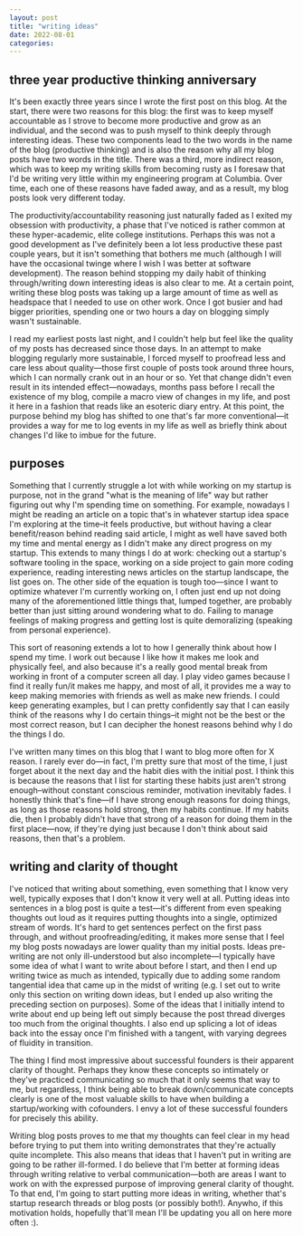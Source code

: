 ```yaml
---
layout: post
title: "writing ideas"
date: 2022-08-01
categories:
---
```


## three year productive thinking anniversary

It's been exactly three years since I wrote the first post on this blog. At the start, there were two reasons for this blog: the first was to keep myself accountable as I strove to become more productive and grow as an individual, and the second was to push myself to think deeply through interesting ideas. These two components lead to the two words in the name of the blog (productive thinking) and is also the reason why all my blog posts have two words in the title. There was a third, more indirect reason, which was to keep my writing skills from becoming rusty as I foresaw that I'd be writing very little within my engineering program at Columbia. Over time, each one of these reasons have faded away, and as a result, my blog posts look very different today.

The productivity/accountability reasoning just naturally faded as I exited my obsession with productivity, a phase that I've noticed is rather common at these hyper-academic, elite college institutions. Perhaps this was not a good development as I've definitely been a lot less productive these past couple years, but it isn't something that bothers me much (although I will have the occasional twinge where I wish I was better at software development). The reason behind stopping my daily habit of thinking through/writing down interesting ideas is also clear to me. At a certain point, writing these blog posts was taking up a large amount of time as well as headspace that I needed to use on other work. Once I got busier and had bigger priorities, spending one or two hours a day on blogging simply wasn't sustainable.

I read my earliest posts last night, and I couldn't help but feel like the quality of my posts has decreased since those days. In an attempt to make blogging regularly more sustainable, I forced myself to proofread less and care less about quality—those first couple of posts took around three hours, which I can normally crank out in an hour or so. Yet that change didn't even result in its intended effect—nowadays, months pass before I recall the existence of my blog, compile a macro view of changes in my life, and post it here in a fashion that reads like an esoteric diary entry. At this point, the purpose behind my blog has shifted to one that's far more conventional—it provides a way for me to log events in my life as well as briefly think about changes I'd like to imbue for the future.

## purposes

Something that I currently struggle a lot with while working on my startup is purpose, not in the grand "what is the meaning of life" way but rather figuring out why I'm spending time on something. For example, nowadays I might be reading an article on a topic that's in whatever startup idea space I'm exploring at the time–it feels productive, but without having a clear benefit/reason behind reading said article, I might as well have saved both my time and mental energy as I didn't make any direct progress on my startup. This extends to many things I do at work: checking out a startup's software tooling in the space, working on a side project to gain more coding experience, reading interesting news articles on the startup landscape, the list goes on. The other side of the equation is tough too—since I want to optimize whatever I'm currently working on, I often just end up not doing many of the aforementioned little things that, lumped together, are probably better than just sitting around wondering what to do. Failing to manage feelings of making progress and getting lost is quite demoralizing (speaking from personal experience).

This sort of reasoning extends a lot to how I generally think about how I spend my time. I work out because I like how it makes me look and physically feel, and also because it's a really good mental break from working in front of a computer screen all day. I play video games because I find it really fun/it makes me happy, and most of all, it provides me a way to keep making memories with friends as well as make new friends. I could keep generating examples, but I can pretty confidently say that I can easily think of the reasons why I do certain things–it might not be the best or the most correct reason, but I can decipher the honest reasons behind why I do the things I do.

I've written many times on this blog that I want to blog more often for X reason. I rarely ever do—in fact, I'm pretty sure that most of the time, I just forget about it the next day and the habit dies with the initial post. I think this is because the reasons that I list for starting these habits just aren't strong enough–without constant conscious reminder, motivation inevitably fades. I honestly think that's fine—if I have strong enough reasons for doing things, as long as those reasons hold strong, then my habits continue. If my habits die, then I probably didn't have that strong of a reason for doing them in the first place—now, if they're dying just because I don't think about said reasons, then that's a problem.

## writing and clarity of thought

I've noticed that writing about something, even something that I know very well, typically exposes that I don't know it very well at all. Putting ideas into sentences in a blog post is quite a test—it's different from even speaking thoughts out loud as it requires putting thoughts into a single, optimized stream of words. It's hard to get sentences perfect on the first pass through, and without proofreading/editing, it makes more sense that I feel my blog posts nowadays are lower quality than my initial posts. Ideas pre-writing are not only ill-understood but also incomplete—I typically have some idea of what I want to write about before I start, and then I end up writing twice as much as intended, typically due to adding some random tangential idea that came up in the midst of writing (e.g. I set out to write only this section on writing down ideas, but I ended up also writing the preceding section on purposes). Some of the ideas that I initially intend to write about end up being left out simply because the post thread diverges too much from the original thoughts. I also end up splicing a lot of ideas back into the essay once I'm finished with a tangent, with varying degrees of fluidity in transition.

The thing I find most impressive about successful founders is their apparent clarity of thought. Perhaps they know these concepts so intimately or they've practiced communicating so much that it only seems that way to me, but regardless, I think being able to break down/communicate concepts clearly is one of the most valuable skills to have when building a startup/working with cofounders. I envy a lot of these successful founders for precisely this ability.

Writing blog posts proves to me that my thoughts can feel clear in my head before trying to put them into writing demonstrates that they're actually quite incomplete. This also means that ideas that I haven't put in writing are going to be rather ill-formed. I do believe that I'm better at forming ideas through writing relative to verbal communication—both are areas I want to work on with the expressed purpose of improving general clarity of thought. To that end, I'm going to start putting more ideas in writing, whether that's startup research threads or blog posts (or possibly both!). Anywho, if this motivation holds, hopefully that'll mean I'll be updating you all on here more often :).


